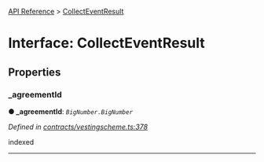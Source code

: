 [API Reference](../README.md) > [CollectEventResult](../interfaces/CollectEventResult.md)



# Interface: CollectEventResult


## Properties
<a id="_agreementId"></a>

###  _agreementId

**●  _agreementId**:  *`BigNumber.BigNumber`* 

*Defined in [contracts/vestingscheme.ts:378](https://github.com/daostack/arc.js/blob/616f6e7/lib/contracts/vestingscheme.ts#L378)*



indexed




___


